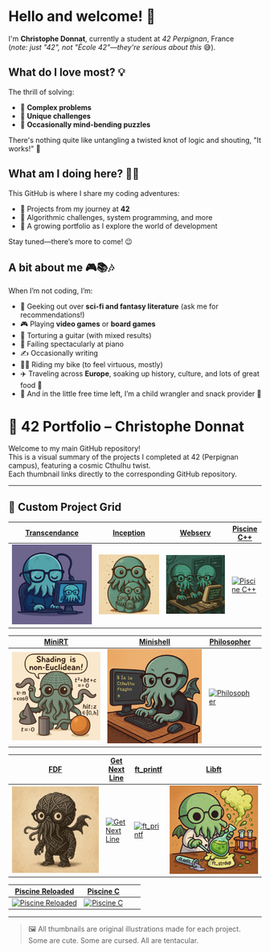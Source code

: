 # Hello and welcome! 👋  

I'm **Christophe Donnat**, currently a student at *42 Perpignan*, France  
(*note: just "42", not "École 42"—they're serious about this* 😅).  


## What do I love most? 💡  
The thrill of solving:  
- 🔗 **Complex problems**  
- 🎲 **Unique challenges**  
- 🤯 **Occasionally mind-bending puzzles**  

There's nothing quite like untangling a twisted knot of logic and shouting, "It works!" 🙌  


## What am I doing here? 🧑‍💻  
This GitHub is where I share my coding adventures:  
- 🌱 Projects from my journey at **42**  
- 🧩 Algorithmic challenges, system programming, and more  
- 🚀 A growing portfolio as I explore the world of development  

Stay tuned—there’s more to come! 😉  


## A bit about me 🎮📚🎶  
When I’m not coding, I’m:  
- 📖 Geeking out over **sci-fi and fantasy literature** (ask me for recommendations!)  
- 🎮 Playing **video games** or **board games**  
- 🎸 Torturing a guitar (with mixed results)  
- 🎹 Failing spectacularly at piano  
- ✍️ Occasionally writing  
- 🚴‍♂️ Riding my bike (to feel virtuous, mostly)
- ✈️ Traveling across **Europe**, soaking up history, culture, and lots of great food 🍝 
- 👶 And in the little free time left, I’m a child wrangler and snack provider 🍪

# 🐙 42 Portfolio – Christophe Donnat

Welcome to my main GitHub repository!  
This is a visual summary of the projects I completed at 42 (Perpignan campus), featuring a cosmic Cthulhu twist.  
Each thumbnail links directly to the corresponding GitHub repository.

---

## 🚀 Custom Project Grid

| [Transcendance](https://github.com/chdonnat/transcendance-42) | [Inception](https://github.com/chdonnat/inception-42) | [Webserv](https://github.com/chdonnat/webserv-42) | [Piscine C++](https://github.com/chdonnat/piscine-cpp-42) |
| --- | --- | --- | --- |
| [![Transcendance](images/transcendance_vignette.png)](https://github.com/chdonnat/transcendance-42) | [![Inception](images/inception_miniature.png)](https://github.com/chdonnat/inception-42) | [![Webserv](images/webserv_vignette.png)](https://github.com/chdonnat/webserv-42) | [![Piscine C++](images/piscine-cpp_vignette.png)](https://github.com/chdonnat/piscine-cpp-42) |

| [MiniRT](https://github.com/chdonnat/minirt-42) | [Minishell](https://github.com/chdonnat/minishell-42) | [Philosopher](https://github.com/chdonnat/philosopher-42) |  |
| --- | --- | --- | --- |
| [![MiniRT](images/minirt_vignette.png)](https://github.com/chdonnat/minirt-42) | [![Minishell](images/minishell_vignette.png)](https://github.com/chdonnat/minishell-42) | [![Philosopher](images/philosopher_vignette.png)](https://github.com/chdonnat/philosopher-42) |  |

| [FDF](https://github.com/chdonnat/fdf-42) | [Get Next Line](https://github.com/chdonnat/get_next_line-42) | [ft_printf](https://github.com/chdonnat/ft_printf-42) | [Libft](https://github.com/chdonnat/libft-42) |
| --- | --- | --- | --- |
| [![FDF](images/fdf_vignette.png)](https://github.com/chdonnat/fdf-42) | [![Get Next Line](images/get_next_line_vignette.png)](https://github.com/chdonnat/get_next_line-42) | [![ft_printf](images/ft_printf_vignette.png)](https://github.com/chdonnat/ft_printf-42) | [![Libft](images/libft_vignette.png)](https://github.com/chdonnat/libft-42) |

| [Piscine Reloaded](https://github.com/chdonnat/piscine-reloaded-42) | [Piscine C](https://github.com/chdonnat/piscine-c-42) |  |  |
| --- | --- | --- | --- |
| [![Piscine Reloaded](images/piscine-reloaded_vignette.png)](https://github.com/chdonnat/piscine-reloaded-42) | [![Piscine C](images/piscine-c_vignette.png)](https://github.com/chdonnat/piscine-c-42) |  |  |

---

> 🖼️ All thumbnails are original illustrations made for each project.  
> Some are cute. Some are cursed. All are tentacular.

